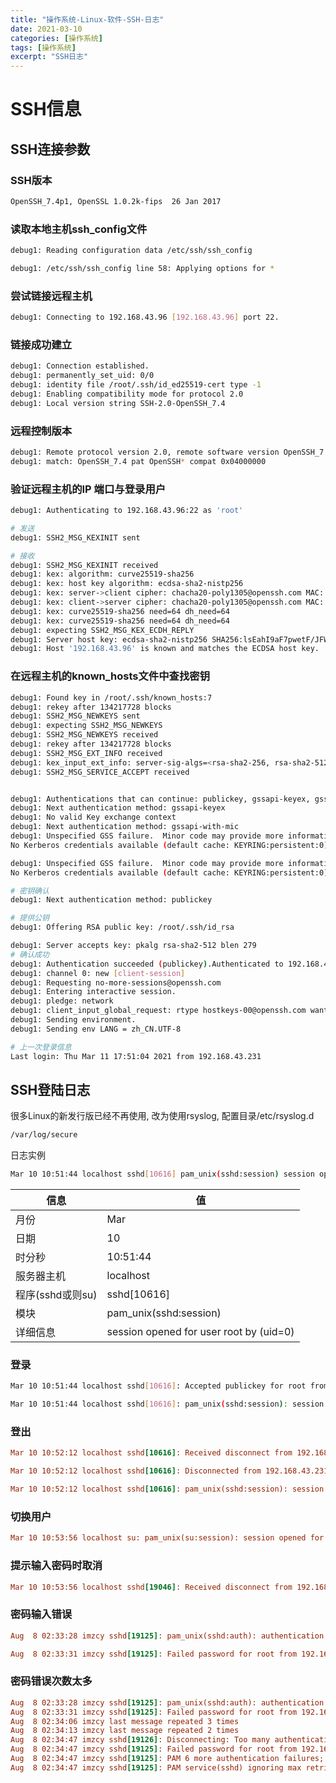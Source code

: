 ```yaml
---
title: "操作系统-Linux-软件-SSH-日志"
date: 2021-03-10
categories: [操作系统]
tags: [操作系统]
excerpt: "SSH日志"
---
```


# SSH信息

## SSH连接参数

### SSH版本

```sh
OpenSSH_7.4p1, OpenSSL 1.0.2k-fips  26 Jan 2017
```

### 读取本地主机ssh_config文件

```sh
debug1: Reading configuration data /etc/ssh/ssh_config

debug1: /etc/ssh/ssh_config line 58: Applying options for *
```

### 尝试链接远程主机 

```sh
debug1: Connecting to 192.168.43.96 [192.168.43.96] port 22.
```

### 链接成功建立

```sh
debug1: Connection established.
debug1: permanently_set_uid: 0/0
debug1: identity file /root/.ssh/id_ed25519-cert type -1
debug1: Enabling compatibility mode for protocol 2.0
debug1: Local version string SSH-2.0-OpenSSH_7.4
```

### 远程控制版本

```sh
debug1: Remote protocol version 2.0, remote software version OpenSSH_7.4
debug1: match: OpenSSH_7.4 pat OpenSSH* compat 0x04000000
```

### 验证远程主机的IP 端口与登录用户

```sh
debug1: Authenticating to 192.168.43.96:22 as 'root'

# 发送
debug1: SSH2_MSG_KEXINIT sent

# 接收
debug1: SSH2_MSG_KEXINIT received
debug1: kex: algorithm: curve25519-sha256
debug1: kex: host key algorithm: ecdsa-sha2-nistp256
debug1: kex: server->client cipher: chacha20-poly1305@openssh.com MAC: <implicit> compression: none
debug1: kex: client->server cipher: chacha20-poly1305@openssh.com MAC: <implicit> compression: none
debug1: kex: curve25519-sha256 need=64 dh_need=64
debug1: kex: curve25519-sha256 need=64 dh_need=64
debug1: expecting SSH2_MSG_KEX_ECDH_REPLY
debug1: Server host key: ecdsa-sha2-nistp256 SHA256:lsEahI9aF7pwetF/JFWve4GvvsepzuYPc24/r2qxLZ8
debug1: Host '192.168.43.96' is known and matches the ECDSA host key.
```

### 在远程主机的known_hosts文件中查找密钥

```sh
debug1: Found key in /root/.ssh/known_hosts:7
debug1: rekey after 134217728 blocks
debug1: SSH2_MSG_NEWKEYS sent
debug1: expecting SSH2_MSG_NEWKEYS
debug1: SSH2_MSG_NEWKEYS received
debug1: rekey after 134217728 blocks
debug1: SSH2_MSG_EXT_INFO received
debug1: kex_input_ext_info: server-sig-algs=<rsa-sha2-256, rsa-sha2-512>
debug1: SSH2_MSG_SERVICE_ACCEPT received


debug1: Authentications that can continue: publickey, gssapi-keyex, gssapi-with-mic, password
debug1: Next authentication method: gssapi-keyex
debug1: No valid Key exchange context
debug1: Next authentication method: gssapi-with-mic
debug1: Unspecified GSS failure.  Minor code may provide more information
No Kerberos credentials available (default cache: KEYRING:persistent:0)

debug1: Unspecified GSS failure.  Minor code may provide more information
No Kerberos credentials available (default cache: KEYRING:persistent:0)

# 密钥确认
debug1: Next authentication method: publickey

# 提供公钥
debug1: Offering RSA public key: /root/.ssh/id_rsa

debug1: Server accepts key: pkalg rsa-sha2-512 blen 279
# 确认成功
debug1: Authentication succeeded (publickey).Authenticated to 192.168.43.96 ([192.168.43.96]:22).
debug1: channel 0: new [client-session]
debug1: Requesting no-more-sessions@openssh.com
debug1: Entering interactive session.
debug1: pledge: network
debug1: client_input_global_request: rtype hostkeys-00@openssh.com want_reply 0
debug1: Sending environment.
debug1: Sending env LANG = zh_CN.UTF-8

# 上一次登录信息
Last login: Thu Mar 11 17:51:04 2021 from 192.168.43.231
```

## SSH登陆日志

很多Linux的新发行版已经不再使用, 改为使用rsyslog, 配置目录/etc/rsyslog.d

```sh
/var/log/secure
```

日志实例

```sh
Mar 10 10:51:44 localhost sshd[10616] pam_unix(sshd:session) session opened for user root by (uid=0)
```

| 信息             | 值                                      |
| ---------------- | --------------------------------------- |
| 月份             | Mar                                     |
| 日期             | 10                                      |
| 时分秒           | 10:51:44                                |
| 服务器主机       | localhost                               |
| 程序(sshd或则su) | sshd[10616]                             |
| 模块             | pam_unix(sshd:session)                  |
| 详细信息         | session opened for user root by (uid=0) |

### 登录

```sh
Mar 10 10:51:44 localhost sshd[10616]: Accepted publickey for root from 192.168.43.231 port 52131 ssh2: RSA SHA256:D2xE2Ju/pNEVJBTGjYCb+kZb+TwclJjxsQFJcfTCnZ4

Mar 10 10:51:44 localhost sshd[10616]: pam_unix(sshd:session): session opened for user root by (uid=0)
```

### 登出

```ini
Mar 10 10:52:12 localhost sshd[10616]: Received disconnect from 192.168.43.231 port 52131:11: disconnected by user

Mar 10 10:52:12 localhost sshd[10616]: Disconnected from 192.168.43.231 port 52131

Mar 10 10:52:12 localhost sshd[10616]: pam_unix(sshd:session): session closed for user root
```

### 切换用户

```ini
Mar 10 10:53:56 localhost su: pam_unix(su:session): session opened for user dmjcb by (uid=0)
```

### 提示输入密码时取消

```ini
Mar 10 10:53:56 localhost sshd[19046]: Received disconnect from 192.168.43.231: 13: The user canceled authentication.
```

### 密码输入错误

```ini
Aug  8 02:33:28 imzcy sshd[19125]: pam_unix(sshd:auth): authentication failure; logname= uid=0 euid=0 tty=ssh ruser= rhost=192.168.217.10  user=root

Aug  8 02:33:31 imzcy sshd[19125]: Failed password for root from 192.168.217.10 port 57994 ssh2
```

### 密码错误次数太多

```ini
Aug  8 02:33:28 imzcy sshd[19125]: pam_unix(sshd:auth): authentication failure; logname= uid=0 euid=0 tty=ssh ruser= rhost=192.168.217.10  user=root
Aug  8 02:33:31 imzcy sshd[19125]: Failed password for root from 192.168.217.10 port 57994 ssh2
Aug  8 02:34:06 imzcy last message repeated 3 times
Aug  8 02:34:13 imzcy last message repeated 2 times
Aug  8 02:34:47 imzcy sshd[19126]: Disconnecting: Too many authentication failures for root
Aug  8 02:34:47 imzcy sshd[19125]: Failed password for root from 192.168.217.10 port 57994 ssh2
Aug  8 02:34:47 imzcy sshd[19125]: PAM 6 more authentication failures; logname= uid=0 euid=0 tty=ssh ruser= rhost=192.168.217.10  user=root
Aug  8 02:34:47 imzcy sshd[19125]: PAM service(sshd) ignoring max retries; 7 > 3
```